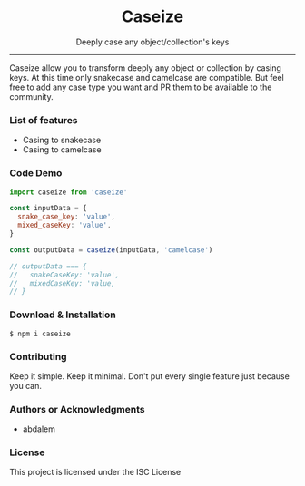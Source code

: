 <!-- <p align="center"><img src="logo.png" /></p> -->

<h1 align="center"> Caseize </h1>

<p align="center"> Deeply case any object/collection's keys </p>

<hr/>

<p> Caseize allow you to transform deeply any object or collection by casing keys. At this time only snakecase and camelcase are compatible. But feel free to add any case type you want and PR them to be available to the community.</p>

<h3> List of features </h3>

<ul>
  <li>Casing to snakecase</li>
  <li>Casing to camelcase</li>
</ul>

<!-- <h3> Demo </h3> -->

<!-- <a href="#"> Link to Demo </a> -->

<h3> Code Demo </h3>

```js
import caseize from 'caseize'

const inputData = {
  snake_case_key: 'value',
  mixed_caseKey: 'value',
}

const outputData = caseize(inputData, 'camelcase')

// outputData === {
//   snakeCaseKey: 'value',
//   mixedCaseKey: 'value,
// }

```

<h3> Download & Installation </h3>

```shell
$ npm i caseize
```
<h3>Contributing</h3>
Keep it simple. Keep it minimal. Don't put every single feature just because you can.

<h3>Authors or Acknowledgments</h3>
<ul>
  <li>abdalem</li>
</ul>

<h3>License</h3>

This project is licensed under the ISC License
